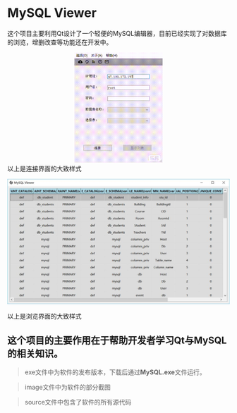 # MySQL Viewer
这个项目主要利用Qt设计了一个轻便的MySQL编辑器，目前已经实现了对数据库的浏览，增删改查等功能还在开发中。

<div align=center><img width="200" height="250" src="https://github.com/1700402116/MySQL-Viewer/blob/master/image/mainwindow.gif"/></div>
以上是连接界面的大致样式

![image](https://github.com/1700402116/MySQL-Viewer/blob/master/image/table.jpg)

以上是浏览界面的大致样式

## 这个项目的主要作用在于帮助开发者学习Qt与MySQL的相关知识。

> exe文件中为软件的发布版本，下载后通过**MySQL.exe**文件运行。

> image文件中为软件的部分截图

>source文件中包含了软件的所有源代码
